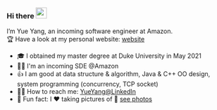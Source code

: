 ### Hi there <a href="https://www.gautamkrishnar.com/"><img src="https://media.giphy.com/media/hvRJCLFzcasrR4ia7z/giphy.gif" width="25px"></a>
I’m Yue Yang, an incoming software engineer at Amazon.  
:trophy: Have a look at my personal website: [website](https://yueyang0115.github.io)
- :mortar_board: I obtained my master degree at Duke University in May 2021
- :woman_technologist: I'm an incoming SDE @Amazon
- :thumbsup: I am good at data structure & algorithm, Java & C++ OO design, system programming (concurrency, TCP socket)
- :raising_hand_woman: How to reach me: [YueYang@LinkedIn](https://www.linkedin.com/in/yue-yang-b37482142/)
- :partying_face: Fun fact: I :heart: taking pictures of :city_sunset: [see photos](https://yueyang0115.github.io/) 
